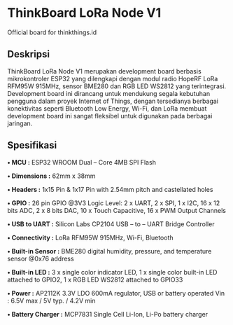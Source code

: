 # ThinkBoard LoRa Node V1
Official board for thinkthings.id

## Deskripsi 
ThinkBoard LoRa Node V1 merupakan development board berbasis mikrokontroler ESP32 yang dilengkapi dengan modul radio HopeRF LoRa RFM95W 915MHz, sensor BME280 dan RGB LED WS2812 yang terintegrasi. Development board ini dirancang untuk mendukung segala kebutuhan pengguna dalam proyek Internet of Things, dengan tersedianya berbagai konektivitas seperti Bluetooth Low Energy, Wi-Fi, dan LoRa membuat development board ini sangat fleksibel untuk digunakan pada berbagai jaringan.

## Spesifikasi
**•	MCU :** ESP32 WROOM Dual – Core 4MB SPI Flash

**•	Dimensions :** 62mm x 38mm

**•	Headers :** 1x15 Pin & 1x17 Pin with 2.54mm pitch and castellated holes

**•	GPIO :** 26 pin GPIO @3V3 Logic Level: 2 x UART, 2 x SPI, 1 x I2C, 16 x 12 bits ADC, 2 x 8 bits DAC, 10 x Touch Capacitive, 16 x PWM Output Channels

**•	USB to UART :** Silicon Labs CP2104 USB – to – UART Bridge Controller

**•	Connectivity :** LoRa RFM95W 915MHz, Wi-Fi, Bluetooth

**•	Built-in Sensor :** BME280 digital humidity, pressure, and temperature sensor @0x76 address

**•	Built-in LED :** 3 x single color indicator LED, 1 x single color built-in LED attached to GPIO2, 1 x RGB LED WS2812 attached to GPIO33

**•	Power :** AP2112K 3.3V LDO 600mA regulator, USB or battery operated Vin : 6.5V max / 5V typ. / 4.2V min

**•	Battery Charger :** MCP7831 Single Cell Li-Ion, Li-Po battery charger
